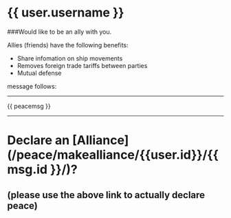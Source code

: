 # {{ user.username }}

###Would like to be an ally with you.

Allies (friends) have the following benefits:

* Share infomation on ship movements
* Removes foreign trade tariffs between parties
* Mutual defense

message follows:

-------

{{ peacemsg }}

-------

# Declare an [Alliance](/peace/makealliance/{{user.id}}/{{ msg.id }}/)?

## (please use the above link to actually declare peace)

